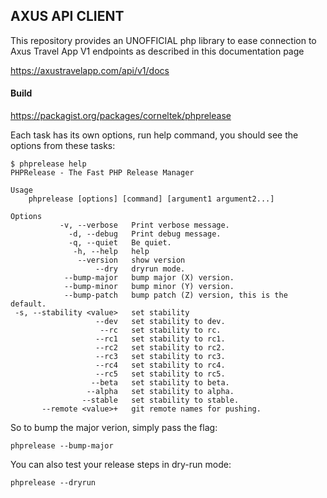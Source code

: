 AXUS API CLIENT
------------

This repository provides an UNOFFICIAL php library to ease connection to Axus Travel App V1 endpoints as described in this documentation page

https://axustravelapp.com/api/v1/docs




    
#### Build

https://packagist.org/packages/corneltek/phprelease

Each task has its own options, run help command, you should see the options from these tasks:

    $ phprelease help
    PHPRelease - The Fast PHP Release Manager

    Usage
        phprelease [options] [command] [argument1 argument2...]

    Options
               -v, --verbose   Print verbose message.
                 -d, --debug   Print debug message.
                 -q, --quiet   Be quiet.
                  -h, --help   help
                   --version   show version
                       --dry   dryrun mode.
                --bump-major   bump major (X) version.
                --bump-minor   bump minor (Y) version.
                --bump-patch   bump patch (Z) version, this is the default.
     -s, --stability <value>   set stability
                       --dev   set stability to dev.
                        --rc   set stability to rc.
                       --rc1   set stability to rc1.
                       --rc2   set stability to rc2.
                       --rc3   set stability to rc3.
                       --rc4   set stability to rc4.
                       --rc5   set stability to rc5.
                      --beta   set stability to beta.
                     --alpha   set stability to alpha.
                    --stable   set stability to stable.
           --remote <value>+   git remote names for pushing.


So to bump the major verion, simply pass the flag:

    phprelease --bump-major

You can also test your release steps in dry-run mode:

    phprelease --dryrun

    